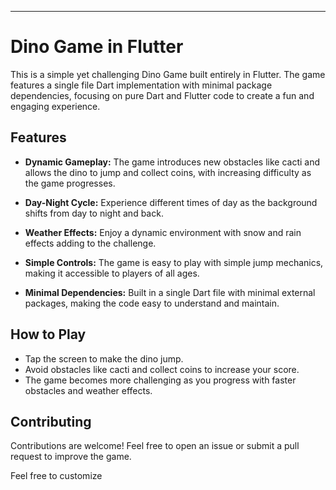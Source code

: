 

---

# Dino Game in Flutter

This is a simple yet challenging Dino Game built entirely in Flutter. The game features a single file Dart implementation with minimal package dependencies, focusing on pure Dart and Flutter code to create a fun and engaging experience.

## Features

- **Dynamic Gameplay:** The game introduces new obstacles like cacti and allows the dino to jump and collect coins, with increasing difficulty as the game progresses.

- **Day-Night Cycle:** Experience different times of day as the background shifts from day to night and back.

- **Weather Effects:** Enjoy a dynamic environment with snow and rain effects adding to the challenge.

- **Simple Controls:** The game is easy to play with simple jump mechanics, making it accessible to players of all ages.

- **Minimal Dependencies:** Built in a single Dart file with minimal external packages, making the code easy to understand and maintain.



## How to Play

- Tap the screen to make the dino jump.
- Avoid obstacles like cacti and collect coins to increase your score.
- The game becomes more challenging as you progress with faster obstacles and weather effects.

## Contributing

Contributions are welcome! Feel free to open an issue or submit a pull request to improve the game.


Feel free to customize